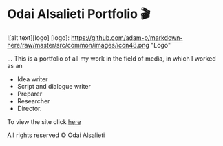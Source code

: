 # Odai Alsalieti Portfolio :clapper:
![alt text][logo]
[logo]: https://github.com/adam-p/markdown-here/raw/master/src/common/images/icon48.png "Logo"

... This is a portfolio of all my work in the field of media, in which I worked as an 
- Idea writer
- Script and dialogue writer
- Preparer
- Researcher
- Director.

To view the site click [here](https://odaiodai2021.github.io/)

All rights reserved © Odai Alsalieti
